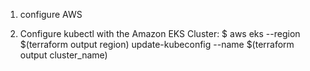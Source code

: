 1. configure AWS 

2. Configure kubectl with the Amazon EKS Cluster:
   $ aws eks --region $(terraform output region) update-kubeconfig --name $(terraform output cluster_name)



